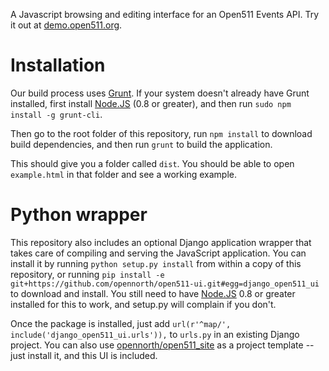 A Javascript browsing and editing interface for an Open511 Events API. Try it out at [demo.open511.org](http://demo.open511.org/).

# Installation

Our build process uses [Grunt](http://gruntjs.com). If your system doesn't already have Grunt installed, first install [Node.JS](http://nodejs.org/) (0.8 or greater), and then run `sudo npm install -g grunt-cli`.

Then go to the root folder of this repository, run `npm install` to download build dependencies, and then run `grunt` to build the application.

This should give you a folder called `dist`. You should be able to open `example.html` in that folder and see a working example.

# Python wrapper

This repository also includes an optional Django application wrapper that takes care of compiling and serving the JavaScript application. You can install it by running `python setup.py install` from within a copy of this repository, or running `pip install -e git+https://github.com/opennorth/open511-ui.git#egg=django_open511_ui` to download and install. You still need to have [Node.JS](http://nodejs.org/) 0.8 or greater installed for this to work, and setup.py will complain if you don't.

Once the package is installed, just add `url(r'^map/', include('django_open511_ui.urls')),` to `urls.py` in an existing Django project. You can also use [opennorth/open511_site](https://www.github.com/opennorth/open511_site) as a project template -- just install it, and this UI is included.
